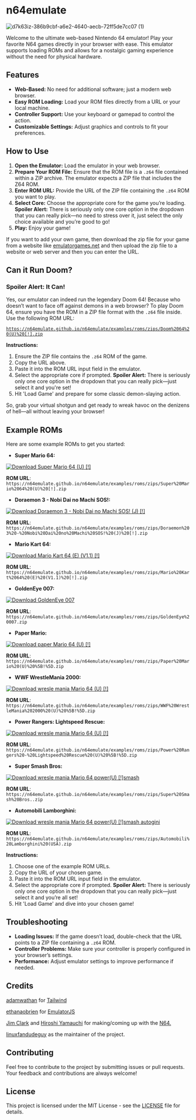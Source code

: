 
# n64emulate

![d7k63iz-386b9cbf-a6e2-4640-aecb-72ff5de7cc07 (1)](https://github.com/user-attachments/assets/51887a47-ee3a-4cc6-a7d8-5394196ee82f)


Welcome to the ultimate web-based Nintendo 64 emulator! Play your favorite N64 games directly in your browser with ease. This emulator supports loading ROMs and allows for a nostalgic gaming experience without the need for physical hardware.

## Features

- **Web-Based:** No need for additional software; just a modern web browser.
- **Easy ROM Loading:** Load your ROM files directly from a URL or your local machine.
- **Controller Support:** Use your keyboard or gamepad to control the action.
- **Customizable Settings:** Adjust graphics and controls to fit your preferences.

## How to Use

1. **Open the Emulator:** Load the emulator in your web browser.
2. **Prepare Your ROM File:** Ensure that the ROM file is a `.z64` file contained within a ZIP archive. The emulator expects a ZIP file that includes the Z64 ROM.
3. **Enter ROM URL:** Provide the URL of the ZIP file containing the `.z64` ROM you want to play.
4. **Select Core:** Choose the appropriate core for the game you’re loading. **Spoiler Alert:** There is seriously only one core option in the dropdown that you can really pick—no need to stress over it, just select the only choice available and you’re good to go!
5. **Play:** Enjoy your game!

 If you want to add your own game, then download the zip file for your game from a website like [emulatorgames.net](https://www.emulatorgames.net/roms/nintendo-64/) and then upload the zip file to a website or web server and then you can enter the URL.

## Can it Run Doom?

### Spoiler Alert: It Can!

Yes, our emulator can indeed run the legendary Doom 64! Because who doesn’t want to face off against demons in a web browser? To play Doom 64, ensure you have the ROM in a ZIP file format with the `.z64` file inside. Use the following ROM URL:

[`https://n64emulate.github.io/n64emulate/examples/roms/zips/Doom%2064%20(U)%20[!].zip`](https://n64emulate.github.io/n64emulate/examples/roms/zips/Doom%2064%20(U)%20[!].zip)

**Instructions:**

1. Ensure the ZIP file contains the `.z64` ROM of the game.
2. Copy the URL above.
3. Paste it into the ROM URL input field in the emulator.
4. Select the appropriate core if prompted. **Spoiler Alert:** There is seriously only one core option in the dropdown that you can really pick—just select it and you're set!
5. Hit 'Load Game' and prepare for some classic demon-slaying action.

So, grab your virtual shotgun and get ready to wreak havoc on the denizens of hell—all without leaving your browser!

## Example ROMs

Here are some example ROMs to get you started:

- **Super Mario 64:**
  
<a href="https://n64emulate.github.io/n64emulate/examples/roms/zips/Super%20Mario%2064%20(U)%20[!].zip">
    <img src="https://lelbois.nekoweb.org/download.svg" alt="Download Super Mario 64 (U) [!]"/>
  </a>
  
**ROM URL**:  
  `https://n64emulate.github.io/n64emulate/examples/roms/zips/Super%20Mario%2064%20(U)%20[!].zip`

- **Doraemon 3 - Nobi Dai no Machi SOS!:**
 
 <a href="https://n64emulate.github.io/n64emulate/examples/roms/zips/Doraemon%203%20-%20Nobi%20Dai%20no%20Machi%20SOS!%20(J)%20[!].zip">
    <img src="https://lelbois.nekoweb.org/download.svg" alt="Download Doraemon 3 - Nobi Dai no Machi SOS! (J) [!]"/>
  </a>
  
**ROM URL**:  
  `https://n64emulate.github.io/n64emulate/examples/roms/zips/Doraemon%203%20-%20Nobi%20Dai%20no%20Machi%20SOS!%20(J)%20[!].zip`

- **Mario Kart 64:**
 
 <a href="https://n64emulate.github.io/n64emulate/examples/roms/zips/Mario%20Kart%2064%20(E)%20(V1.1)%20[!].zip">
    <img src="https://lelbois.nekoweb.org/download.svg" alt="Download Mario Kart 64 (E) (V1.1) [!]"/>
  </a>
  
**ROM URL**:  
  `https://n64emulate.github.io/n64emulate/examples/roms/zips/Mario%20Kart%2064%20(E)%20(V1.1)%20[!].zip`

- **GoldenEye 007:**
  
<a href="https://n64emulate.github.io/n64emulate/examples/roms/zips/GoldenEye%20007.zip">
    <img src="https://lelbois.nekoweb.org/download.svg" alt="Download GoldenEye 007"/>
  </a>
  
**ROM URL**:  
  `https://n64emulate.github.io/n64emulate/examples/roms/zips/GoldenEye%20007.zip`

- **Paper Mario:**
  
<a href="https://n64emulate.github.io/n64emulate/examples/roms/zips/Paper%20Mario%20(U)%20%5B!%5D.zip">
    <img src="https://lelbois.nekoweb.org/download.svg" alt="Download paper Mario 64 (U) [!]"/>
  </a>

**ROM URL**:  
  `https://n64emulate.github.io/n64emulate/examples/roms/zips/Paper%20Mario%20(U)%20%5B!%5D.zip`

- **WWF WrestleMania 2000:**
  
<a href="https://n64emulate.github.io/n64emulate/examples/roms/zips/WWF%20WrestleMania%202000%20(U)%20%5B!%5D.zip">
    <img src="https://lelbois.nekoweb.org/download.svg" alt="Download wresle mania Mario 64 (U) [!]"/>
  </a>

**ROM URL**:  
  `https://n64emulate.github.io/n64emulate/examples/roms/zips/WWF%20WrestleMania%202000%20(U)%20%5B!%5D.zip`


- **Power Rangers: Lightspeed Rescue:**
  
<a href="https://n64emulate.github.io/n64emulate/examples/roms/zips/Power%20Rangers%20-%20Lightspeed%20Rescue%20(U)%20%5B!%5D.zip">
    <img src="https://lelbois.nekoweb.org/download.svg" alt="Download wresle mania Mario 64 (U) [!]"/>
  </a>

**ROM URL**:  
  `https://n64emulate.github.io/n64emulate/examples/roms/zips/Power%20Rangers%20-%20Lightspeed%20Rescue%20(U)%20%5B!%5D.zip`

- **Super Smash Bros:**
  
<a href="https://n64emulate.github.io/n64emulate/examples/roms/zips/Super%20Smash%20Bros..zip">
    <img src="https://lelbois.nekoweb.org/download.svg" alt="Download wresle mania Mario 64 power(U) [!]smash"/>
  </a>

**ROM URL**:  
  `https://n64emulate.github.io/n64emulate/examples/roms/zips/Super%20Smash%20Bros..zip`

- **Automobili Lamborghini:**
  
<a href="https://n64emulate.github.io/n64emulate/examples/roms/zips/Automobili%2520Lamborghini%2520(USA).zip">
    <img src="https://lelbois.nekoweb.org/download.svg" alt="Download wresle mania Mario 64 power(U) [!]smash autogini "/>
  </a>

**ROM URL**:  
  `https://n64emulate.github.io/n64emulate/examples/roms/zips/Automobili%20Lamborghini%20(USA).zip`


**Instructions:**

1. Choose one of the example ROM URLs.
2. Copy the URL of your chosen game.
3. Paste it into the ROM URL input field in the emulator.
4. Select the appropriate core if prompted. **Spoiler Alert:** There is seriously only one core option in the dropdown that you can really pick—just select it and you’re all set!
5. Hit 'Load Game' and dive into your chosen game!

## Troubleshooting

- **Loading Issues:** If the game doesn’t load, double-check that the URL points to a ZIP file containing a `.z64` ROM.
- **Controller Problems:** Make sure your controller is properly configured in your browser’s settings.
- **Performance:** Adjust emulator settings to improve performance if needed.

## Credits

[adamwathan](https://github.com/adamwathan) for [Tailwind](https://tailwindcss.com/)

[ethanaobrien](https://github.com/ethanaobrien) for [EmulatorJS](https://emulatorjs.org/)

[Jim Clark](https://en.wikipedia.org/wiki/James_H._Clark) and [Hiroshi Yamauchi](https://en.wikipedia.org/wiki/Hiroshi_Yamauchi) for making/coming up with the [N64.](https://www.nintendo.com/en-gb/Hardware/Nintendo-History/Nintendo-64/Nintendo-64-625959.html)

[linuxfandudeguy](https://github.com/linuxfandudeguy) as the maintainer of the project.

## Contributing

Feel free to contribute to the project by submitting issues or pull requests. Your feedback and contributions are always welcome!

## License

This project is licensed under the MIT License - see the [LICENSE](LICENSE) file for details.

